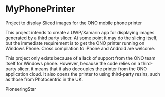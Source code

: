 # MyPhonePrinter
Project to display Sliced images for the ONO mobile phone printer

This project intends to create a UWP/Xamarin app for displaying images generated by a third party slicer. At some point it may do the 
slicing itself, but the immediate requirement is to get the ONO printer running on Windows Phone. Cross compilation to iPhone and Android
are welcome.

This project only exists because of a lack of support from the ONO team itself for Windows phone. However, because the code relies on
a third-party slicer, it means that it also decouples the printer from the ONO application cloud. It also opens the printer to using
third-party resins, such as those from Photocentric in the UK.

PioneeringStar
